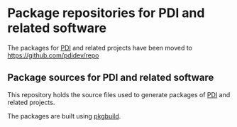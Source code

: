 # Package repositories for PDI and related software

The packages for [PDI](https://pdi.julien-bigot.fr/) and related projects have
been moved to https://github.com/pdidev/repo

## Package sources for PDI and related software

This repository holds the source files used to generate packages of
[PDI](https://pdi.julien-bigot.fr/) and related projects.

The packages are built using [pkgbuild](https://github.com/jbigot/pkg_builder).
